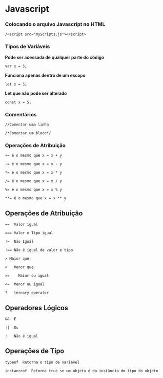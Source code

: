 # Javascript

### Colocando o arquivo Javascript no HTML

``
/<script src="myScript1.js"></script>
``

### Tipos de Variáveis
**Pode ser acessada de qualquer parte do código**

``
var x = 5;
``

**Funciona apenas dentro de um escopo**

``
let x = 5;
``

**Let que não pode ser alterado**

``
const x = 5;
``

### Comentários
``
//Comentar uma linha
``

``
/*Comentar um bloco*/ 
``
### Operações de Atribuição 

``
+= é o mesmo que x = x + y
``

``
-= é o mesmo que x = x - y
``

``
*= é o mesmo que x = x * y
``

``
/= é o mesmo que x = x / y
``

``
%= é o mesmo que x = x % y
``

``
**= é o mesmo que x = x ** y
``


## Operações de Atribuição 

``
==	Valor igual
``

``
===	Valor e Tipo igual
``

``
!=	Não Igual
``

``
!==	Não é igual de valor e tipo
``

``>	Maior que
``

``
<	Menor que
``

``>=	Maior ou igual 
``

``
<=	Menor ou igual
``

``
?	ternary operator
``

## Operadores Lógicos
``
&&	E
``

``
||	Ou
``

``
!	Não é igual
``

## Operações de Tipo

``
typeof	Retorna o tipo de variável
``

``
instanceof	Retorna true se um objeto é da instância do tipo do objeto
``
